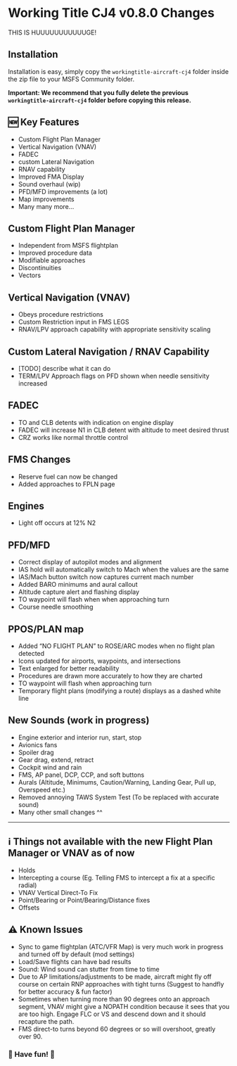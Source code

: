 # Working Title CJ4 v0.8.0 Changes

THIS IS HUUUUUUUUUUUGE!

## Installation
Installation is easy, simply copy the `workingtitle-aircraft-cj4` folder inside the zip file to your MSFS Community folder. 

**Important: We recommend that you fully delete the previous `workingtitle-aircraft-cj4` folder before copying this release.**

## 🆕 Key Features
* Custom Flight Plan Manager
*  Vertical Navigation (VNAV)
* FADEC
* custom Lateral Navigation
* RNAV capability
* Improved FMA Display
* Sound overhaul (wip)
* PFD/MFD improvements (a lot)
* Map improvements
* Many many more...

## Custom Flight Plan Manager
* Independent from MSFS flightplan
* Improved procedure data
* Modifiable approaches
* Discontinuities
* Vectors

## Vertical Navigation (VNAV)
* Obeys procedure restrictions
* Custom Restriction input in FMS LEGS
* RNAV/LPV approach capability with appropriate sensitivity scaling

## Custom Lateral Navigation / RNAV Capability
* [TODO] describe what it can do
* TERM/LPV Approach flags on PFD shown when needle sensitivity increased

## FADEC
* TO and CLB detents with indication on engine display
* FADEC will increase N1 in CLB detent with altitude to meet desired thrust
* CRZ works like normal throttle control

## FMS Changes
* Reserve fuel can now be changed
* Added approaches to FPLN page

## Engines
* Light off occurs at 12% N2

## PFD/MFD
* Correct display of autopilot modes and alignment 
* IAS hold will automatically switch to Mach when the values are the same
* IAS/Mach button switch now captures current mach number
* Added BARO minimums and aural callout
* Altitude capture alert and flashing display
* TO waypoint will flash when when approaching turn
* Course needle smoothing

## PPOS/PLAN map
* Added “NO FLIGHT PLAN” to ROSE/ARC modes when no flight plan detected
* Icons updated for airports, waypoints, and intersections
* Text enlarged for better readability
* Procedures are drawn more accurately to how they are charted
* TO waypoint will flash when approaching turn
* Temporary flight plans (modifying a route) displays as a dashed white line


## New Sounds (work in progress)
* Engine exterior and interior run, start, stop
* Avionics fans
* Spoiler drag
* Gear drag, extend, retract
* Cockpit wind and rain
* FMS, AP panel, DCP, CCP, and soft buttons
* Aurals (Altitude, Minimums, Caution/Warning, Landing Gear, Pull up, Overspeed etc.)
* Removed annoying TAWS System Test (To be replaced with accurate sound)
* Many other small changes ^^

---
## ℹ️ Things not available with the new Flight Plan Manager or VNAV as of now
* Holds
* Intercepting a course (Eg. Telling FMS to intercept a fix at a specific radial)
* VNAV Vertical Direct-To Fix
* Point/Bearing or Point/Bearing/Distance fixes
* Offsets

## ⚠️ Known Issues
* Sync to game flightplan (ATC/VFR Map) is very much work in progress and turned off by default (mod settings)
* Load/Save flights can have bad results
* Sound: Wind sound can stutter from time to time
* Due to AP limitations/adjustments to be made, aircraft might fly off course on certain RNP approaches with tight turns (Suggest to handfly for better accuracy & fun factor)
* Sometimes when turning more than 90 degrees onto an approach segment, VNAV might give a NOPATH condition because it sees that you are too high.  Engage FLC or VS and descend down and it should recapture the path.
* FMS direct-to turns beyond 60 degrees or so will overshoot, greatly over 90.


### 🎅 Have fun! 🎅